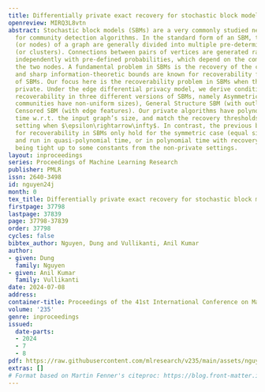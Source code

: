 ```yaml
---
title: Differentially private exact recovery for stochastic block models
openreview: MIRQ3L8vtn
abstract: Stochastic block models (SBMs) are a very commonly studied network model
  for community detection algorithms. In the standard form of an SBM, the $n$ vertices
  (or nodes) of a graph are generally divided into multiple pre-determined communities
  (or clusters). Connections between pairs of vertices are generated randomly and
  independently with pre-defined probabilities, which depend on the communities containing
  the two nodes. A fundamental problem in SBMs is the recovery of the community structure,
  and sharp information-theoretic bounds are known for recoverability for many versions
  of SBMs. Our focus here is the recoverability problem in SBMs when the network is
  private. Under the edge differential privacy model, we derive conditions for exact
  recoverability in three different versions of SBMs, namely Asymmetric SBM (when
  communities have non-uniform sizes), General Structure SBM (with outliers), and
  Censored SBM (with edge features). Our private algorithms have polynomial running
  time w.r.t. the input graph’s size, and match the recovery thresholds of the non-private
  setting when $\epsilon\rightarrow\infty$. In contrast, the previous best results
  for recoverability in SBMs only hold for the symmetric case (equal size communities),
  and run in quasi-polynomial time, or in polynomial time with recovery thresholds
  being tight up to some constants from the non-private settings.
layout: inproceedings
series: Proceedings of Machine Learning Research
publisher: PMLR
issn: 2640-3498
id: nguyen24j
month: 0
tex_title: Differentially private exact recovery for stochastic block models
firstpage: 37798
lastpage: 37839
page: 37798-37839
order: 37798
cycles: false
bibtex_author: Nguyen, Dung and Vullikanti, Anil Kumar
author:
- given: Dung
  family: Nguyen
- given: Anil Kumar
  family: Vullikanti
date: 2024-07-08
address:
container-title: Proceedings of the 41st International Conference on Machine Learning
volume: '235'
genre: inproceedings
issued:
  date-parts:
  - 2024
  - 7
  - 8
pdf: https://raw.githubusercontent.com/mlresearch/v235/main/assets/nguyen24j/nguyen24j.pdf
extras: []
# Format based on Martin Fenner's citeproc: https://blog.front-matter.io/posts/citeproc-yaml-for-bibliographies/
---
```


